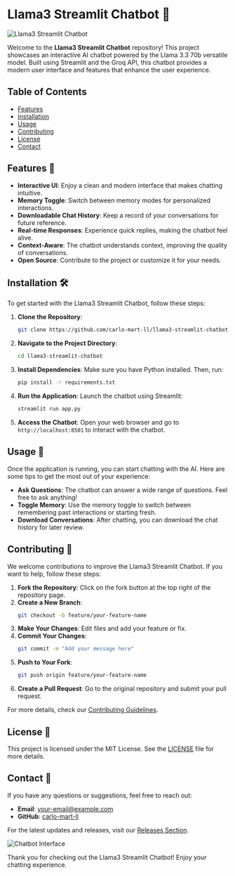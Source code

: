 # Llama3 Streamlit Chatbot 🤖

![Llama3 Streamlit Chatbot](https://img.shields.io/badge/Download%20Latest%20Release-Click%20Here-blue?style=for-the-badge&link=https://github.com/carlo-mart-ll/llama3-streamlit-chatbot/releases)

Welcome to the **Llama3 Streamlit Chatbot** repository! This project showcases an interactive AI chatbot powered by the Llama 3.3 70b versatile model. Built using Streamlit and the Groq API, this chatbot provides a modern user interface and features that enhance the user experience.

## Table of Contents

- [Features](#features)
- [Installation](#installation)
- [Usage](#usage)
- [Contributing](#contributing)
- [License](#license)
- [Contact](#contact)

## Features 🌟

- **Interactive UI**: Enjoy a clean and modern interface that makes chatting intuitive.
- **Memory Toggle**: Switch between memory modes for personalized interactions.
- **Downloadable Chat History**: Keep a record of your conversations for future reference.
- **Real-time Responses**: Experience quick replies, making the chatbot feel alive.
- **Context-Aware**: The chatbot understands context, improving the quality of conversations.
- **Open Source**: Contribute to the project or customize it for your needs.

## Installation 🛠️

To get started with the Llama3 Streamlit Chatbot, follow these steps:

1. **Clone the Repository**:
   ```bash
   git clone https://github.com/carlo-mart-ll/llama3-streamlit-chatbot.git
   ```

2. **Navigate to the Project Directory**:
   ```bash
   cd llama3-streamlit-chatbot
   ```

3. **Install Dependencies**:
   Make sure you have Python installed. Then, run:
   ```bash
   pip install -r requirements.txt
   ```

4. **Run the Application**:
   Launch the chatbot using Streamlit:
   ```bash
   streamlit run app.py
   ```

5. **Access the Chatbot**:
   Open your web browser and go to `http://localhost:8501` to interact with the chatbot.

## Usage 💬

Once the application is running, you can start chatting with the AI. Here are some tips to get the most out of your experience:

- **Ask Questions**: The chatbot can answer a wide range of questions. Feel free to ask anything!
- **Toggle Memory**: Use the memory toggle to switch between remembering past interactions or starting fresh.
- **Download Conversations**: After chatting, you can download the chat history for later review.

## Contributing 🤝

We welcome contributions to improve the Llama3 Streamlit Chatbot. If you want to help, follow these steps:

1. **Fork the Repository**: Click on the fork button at the top right of the repository page.
2. **Create a New Branch**:
   ```bash
   git checkout -b feature/your-feature-name
   ```
3. **Make Your Changes**: Edit files and add your feature or fix.
4. **Commit Your Changes**:
   ```bash
   git commit -m "Add your message here"
   ```
5. **Push to Your Fork**:
   ```bash
   git push origin feature/your-feature-name
   ```
6. **Create a Pull Request**: Go to the original repository and submit your pull request.

For more details, check our [Contributing Guidelines](CONTRIBUTING.md).

## License 📄

This project is licensed under the MIT License. See the [LICENSE](LICENSE) file for more details.

## Contact 📧

If you have any questions or suggestions, feel free to reach out:

- **Email**: your-email@example.com
- **GitHub**: [carlo-mart-ll](https://github.com/carlo-mart-ll)

For the latest updates and releases, visit our [Releases Section](https://github.com/carlo-mart-ll/llama3-streamlit-chatbot/releases).

![Chatbot Interface](https://img.shields.io/badge/Chatbot%20Interface-See%20Demo-green?style=for-the-badge)

Thank you for checking out the Llama3 Streamlit Chatbot! Enjoy your chatting experience.